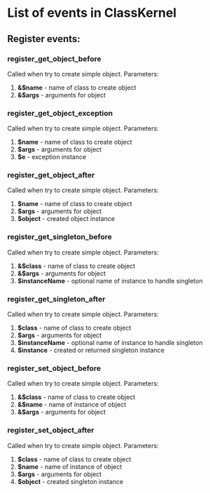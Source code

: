 List of events in ClassKernel
====================

## Register events:

### register_get_object_before
Called when try to create simple object. Parameters:

1. **&$name** - name of class to create object
2. **&$args** - arguments for object

### register_get_object_exception
Called when try to create simple object. Parameters:

1. **$name** - name of class to create object
2. **$args** - arguments for object
3. **$e** - exception instance

### register_get_object_after
Called when try to create simple object. Parameters:

1. **$name** - name of class to create object
2. **$args** - arguments for object
3. **$object** - created object instance

### register_get_singleton_before
Called when try to create simple object. Parameters:

1. **&$class** - name of class to create object
2. **&$args** - arguments for object
3. **$instanceName** - optional name of instance to handle singleton

### register_get_singleton_after
Called when try to create simple object. Parameters:

1. **$class** - name of class to create object
2. **$args** - arguments for object
3. **$instanceName** - optional name of instance to handle singleton
4. **$instance** - created or returned singleton instance


### register_set_object_before
Called when try to create simple object. Parameters:

1. **&$class** - name of class to create object
2. **&$name** - name of instance of object
3. **&$args** - arguments for object


### register_set_object_after
Called when try to create simple object. Parameters:

1. **$class** - name of class to create object
2. **$name** - name of instance of object
3. **$args** - arguments for object
4. **$object** - created singleton instance
